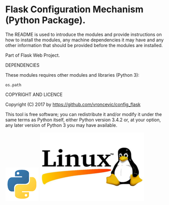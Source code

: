 Flask Configuration Mechanism (Python Package).
================================================================================

The README is used to introduce the modules and provide instructions on
how to install the modules, any machine dependencies it may have and any
other information that should be provided before the modules are installed.

Part of Flask Web Project.

DEPENDENCIES

These modules requires other modules and libraries (Python 3):

	os.path

COPYRIGHT AND LICENCE

Copyright (C) 2017 by https://github.com/vroncevic/config_flask

This tool is free software; you can redistribute it and/or modify
it under the same terms as Python itself, either Python version 3.4.2 or,
at your option, any later version of Python 3 you may have available.

![alt tag](https://raw.githubusercontent.com/vroncevic/config_flask/master/python_logo.png)
![alt tag](https://raw.githubusercontent.com/vroncevic/config_flask/master/linux_logo.jpg)

